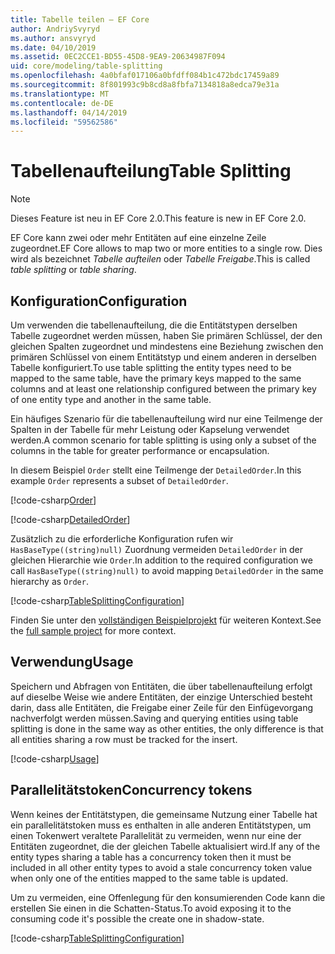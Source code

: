 ```yaml
---
title: Tabelle teilen – EF Core
author: AndriySvyryd
ms.author: ansvyryd
ms.date: 04/10/2019
ms.assetid: 0EC2CCE1-BD55-45D8-9EA9-20634987F094
uid: core/modeling/table-splitting
ms.openlocfilehash: 4a0bfaf017106a0bfdff084b1c472bdc17459a89
ms.sourcegitcommit: 8f801993c9b8cd8a8fbfa7134818a8edca79e31a
ms.translationtype: MT
ms.contentlocale: de-DE
ms.lasthandoff: 04/14/2019
ms.locfileid: "59562586"
---
```

# <a name="table-splitting"></a><span data-ttu-id="bf7a0-102">Tabellenaufteilung</span><span class="sxs-lookup"><span data-stu-id="bf7a0-102">Table Splitting</span></span>

>[!NOTE]
> <span data-ttu-id="bf7a0-103">Dieses Feature ist neu in EF Core 2.0.</span><span class="sxs-lookup"><span data-stu-id="bf7a0-103">This feature is new in EF Core 2.0.</span></span>

<span data-ttu-id="bf7a0-104">EF Core kann zwei oder mehr Entitäten auf eine einzelne Zeile zugeordnet.</span><span class="sxs-lookup"><span data-stu-id="bf7a0-104">EF Core allows to map two or more entities to a single row.</span></span> <span data-ttu-id="bf7a0-105">Dies wird als bezeichnet _Tabelle aufteilen_ oder _Tabelle Freigabe_.</span><span class="sxs-lookup"><span data-stu-id="bf7a0-105">This is called _table splitting_ or _table sharing_.</span></span>

## <a name="configuration"></a><span data-ttu-id="bf7a0-106">Konfiguration</span><span class="sxs-lookup"><span data-stu-id="bf7a0-106">Configuration</span></span>

<span data-ttu-id="bf7a0-107">Um verwenden die tabellenaufteilung, die die Entitätstypen derselben Tabelle zugeordnet werden müssen, haben Sie primären Schlüssel, der den gleichen Spalten zugeordnet und mindestens eine Beziehung zwischen den primären Schlüssel von einem Entitätstyp und einem anderen in derselben Tabelle konfiguriert.</span><span class="sxs-lookup"><span data-stu-id="bf7a0-107">To use table splitting the entity types need to be mapped to the same table, have the primary keys mapped to the same columns and at least one relationship configured between the primary key of one entity type and another in the same table.</span></span>

<span data-ttu-id="bf7a0-108">Ein häufiges Szenario für die tabellenaufteilung wird nur eine Teilmenge der Spalten in der Tabelle für mehr Leistung oder Kapselung verwendet werden.</span><span class="sxs-lookup"><span data-stu-id="bf7a0-108">A common scenario for table splitting is using only a subset of the columns in the table for greater performance or encapsulation.</span></span>

<span data-ttu-id="bf7a0-109">In diesem Beispiel `Order` stellt eine Teilmenge der `DetailedOrder`.</span><span class="sxs-lookup"><span data-stu-id="bf7a0-109">In this example `Order` represents a subset of `DetailedOrder`.</span></span>

[!code-csharp[Order](../../../samples/core/Modeling/TableSplitting/Order.cs?name=Order)]

[!code-csharp[DetailedOrder](../../../samples/core/Modeling/TableSplitting/DetailedOrder.cs?name=DetailedOrder)]

<span data-ttu-id="bf7a0-110">Zusätzlich zu die erforderliche Konfiguration rufen wir `HasBaseType((string)null)` Zuordnung vermeiden `DetailedOrder` in der gleichen Hierarchie wie `Order`.</span><span class="sxs-lookup"><span data-stu-id="bf7a0-110">In addition to the required configuration we call `HasBaseType((string)null)` to avoid mapping `DetailedOrder` in the same hierarchy as `Order`.</span></span>

[!code-csharp[TableSplittingConfiguration](../../../samples/core/Modeling/TableSplitting/TableSplittingContext.cs?name=TableSplitting&highlight=3)]

<span data-ttu-id="bf7a0-111">Finden Sie unter den [vollständigen Beispielprojekt](https://github.com/aspnet/EntityFramework.Docs/tree/master/samples/core/Modeling/TableSplitting) für weiteren Kontext.</span><span class="sxs-lookup"><span data-stu-id="bf7a0-111">See the [full sample project](https://github.com/aspnet/EntityFramework.Docs/tree/master/samples/core/Modeling/TableSplitting) for more context.</span></span>

## <a name="usage"></a><span data-ttu-id="bf7a0-112">Verwendung</span><span class="sxs-lookup"><span data-stu-id="bf7a0-112">Usage</span></span>

<span data-ttu-id="bf7a0-113">Speichern und Abfragen von Entitäten, die über tabellenaufteilung erfolgt auf dieselbe Weise wie andere Entitäten, der einzige Unterschied besteht darin, dass alle Entitäten, die Freigabe einer Zeile für den Einfügevorgang nachverfolgt werden müssen.</span><span class="sxs-lookup"><span data-stu-id="bf7a0-113">Saving and querying entities using table splitting is done in the same way as other entities, the only difference is that all entities sharing a row must be tracked for the insert.</span></span>

[!code-csharp[Usage](../../../samples/core/Modeling/TableSplitting/Program.cs?name=Usage)]

## <a name="concurrency-tokens"></a><span data-ttu-id="bf7a0-114">Parallelitätstoken</span><span class="sxs-lookup"><span data-stu-id="bf7a0-114">Concurrency tokens</span></span>

<span data-ttu-id="bf7a0-115">Wenn keines der Entitätstypen, die gemeinsame Nutzung einer Tabelle hat ein parallelitätstoken muss es enthalten in alle anderen Entitätstypen, um einen Tokenwert veraltete Parallelität zu vermeiden, wenn nur eine der Entitäten zugeordnet, die der gleichen Tabelle aktualisiert wird.</span><span class="sxs-lookup"><span data-stu-id="bf7a0-115">If any of the entity types sharing a table has a concurrency token then it must be included in all other entity types to avoid a stale concurrency token value when only one of the entities mapped to the same table is updated.</span></span>

<span data-ttu-id="bf7a0-116">Um zu vermeiden, eine Offenlegung für den konsumierenden Code kann die erstellen Sie einen in die Schatten-Status.</span><span class="sxs-lookup"><span data-stu-id="bf7a0-116">To avoid exposing it to the consuming code it's possible the create one in shadow-state.</span></span>

[!code-csharp[TableSplittingConfiguration](../../../samples/core/Modeling/TableSplitting/TableSplittingContext.cs?name=ConcurrencyToken&highlight=2)]
